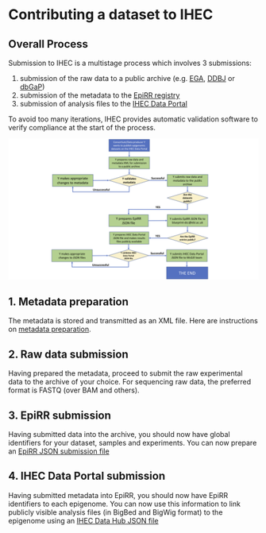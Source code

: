 # Contributing a dataset to IHEC

## Overall Process

Submission to IHEC is a multistage process which involves 3 submissions:
1. submission of the raw data to a public archive (e.g. [EGA](https://www.ebi.ac.uk/ega/), [DDBJ](https://www.ddbj.nig.ac.jp/index-e.html) or [dbGaP](https://www.ncbi.nlm.nih.gov/gap/))
2. submission of the metadata to the [EpiRR registry](https://www.ebi.ac.uk/vg/epirr)
3. submission of analysis files to the [IHEC Data Portal](https://epigenomesportal.ca/ihec/)

To avoid too many iterations, IHEC provides automatic validation software to verify compliance at the start of the process.

![Submission Process](Submission_flow.png)

## 1. Metadata preparation

The metadata is stored and transmitted as an XML file. Here are instructions on [metadata preparation](../docs/metadata/1.0/Ihec_metadata_specification.md).

## 2. Raw data submission

Having prepared the metadata, proceed to submit the raw experimental data to the archive of your choice. For sequencing raw data, the preferred format is FASTQ (over BAM and others). 

## 3. EpiRR submission

Having submitted data into the archive, you should now have global identifiers for your dataset, samples and experiments. You can now prepare an [EpiRR JSON submission file](https://github.com/Ensembl/EpiRR#submission)

## 4. IHEC Data Portal submission

Having submitted metadata into EpiRR, you should now have EpiRR identifiers to each epigenome. You can now use this information to link publicly visible analysis files (in BigBed and BigWig format) to the epigenome using an [IHEC Data Hub JSON file](../IHEC_Data_Hub/README.md)
